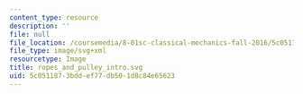 ```yaml
---
content_type: resource
description: ''
file: null
file_location: /coursemedia/8-01sc-classical-mechanics-fall-2016/5c0511873bddef77db501d8c84e65623_ropes_and_pulley_intro.svg
file_type: image/svg+xml
resourcetype: Image
title: ropes_and_pulley_intro.svg
uid: 5c051187-3bdd-ef77-db50-1d8c84e65623
---
```

